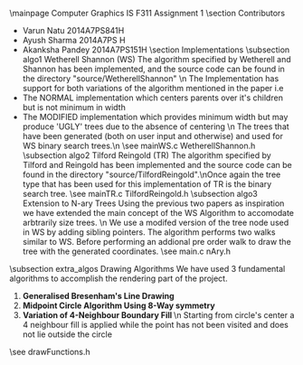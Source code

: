 \mainpage Computer Graphics IS F311 Assignment 1 
\section Contributors
 *  Varun Natu 2014A7PS841H
 *  Ayush Sharma 2014A7PS   H
 *  Akanksha Pandey 2014A7PS151H
\section Implementations
\subsection algo1 Wetherell Shannon (WS) 
The algorithm specified by Wetherell and Shannon has been implemented, and the source code can be found in the directory "source/WetherellShannon" \n The Implementation has support for both variations of the algorithm mentioned in the paper i.e 
* The NORMAL implementation which centers parents over it's children but is not minimum in width
* The MODIFIED implementation which provides minimum width but may produce 'UGLY' trees due to the absence of centering 
\n The trees that have been generated (both on user input and otherwise) and used for WS binary search trees.\n
\see mainWS.c WetherellShannon.h
\subsection algo2 Tilford Reingold (TR)
The algorithm specified by Tilford and Reingold has been implemented and the source code can be found in the directory "source/TilfordReingold".\nOnce again the tree type that has been used for this implementation of TR is the binary search tree.
\see mainTR.c TilfordReingold.h
\subsection algo3 Extension to N-ary Trees
Using the previous two papers as inspiration we have extended the main concept of the WS Algorithm to accomodate arbtrarily size trees.
\n We use a modifed version of the tree node used in WS by adding sibling pointers. The algorithm performs two walks similar to WS. Before performing an addional pre order walk to draw  the tree with the generated coordinates.
\see main.c nAry.h

\subsection extra_algos Drawing Algorithms 
We have used 3 fundamental algorithms to accomplish the rendering part of the project.
1. <b> Generalised Bresenham's Line Drawing </b> 
2. <b> Midpoint Circle Algorithm Using 8-Way symmetry </b>
3. <b> Variation of 4-Neighbour Boundary Fill </b> \n Starting from circle's center a 4 neighbour fill is applied while the point has not been visited and does not lie outside the circle

\see drawFunctions.h